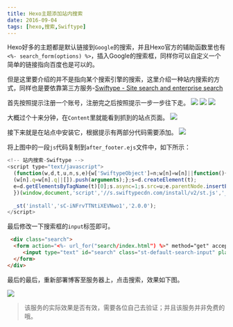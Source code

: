 ```yaml
---
title: Hexo主题添加站内搜索
date: 2016-09-04
tags: [hexo,搜索,Swiftype]
---
```


Hexo好多的主题都是默认链接到`Google`的搜索，并且Hexo官方的辅助函数里也有`<%- search_form(options) %>`，插入Google的搜索框，同样你可以自定义一个简单的链接指向百度也是可以的。
<!-- more -->
但是这里要介绍的并不是指向某个搜索引擎的搜索，这里介绍一种站内搜索的方式，同样也是要依靠第三方服务-[Swiftype - Site search and enterprise search](https://swiftype.com/)

首先按照提示注册一个账号，注册完之后按照提示一步一步往下走。
![](http://img.sher.ren/20160904147299282192067.jpg?imageView2/0/format/jpg)
![](http://img.sher.ren/20160904147299290972957.jpg?imageView2/0/format/jpg)
![](http://img.sher.ren/2016090414729929704023.jpg?imageView2/0/format/jpg)

大概过个十来分钟，在`Content`里就能看到抓到的站点页面。
![](http://img.sher.ren/20160904147299567252403.jpg?imageView2/0/format/jpg)

接下来就是在站点中安装它，根据提示有两部分代码需要添加。
![](http://img.sher.ren/20160904147299739443672.jpg?imageView2/0/format/jpg)

将上图中的一段`js`代码复制到`after_footer.ejs`文件中，如下所示：

```js
<!-- 站内搜索-Swiftype -->
<script type="text/javascript">
  (function(w,d,t,u,n,s,e){w['SwiftypeObject']=n;w[n]=w[n]||function(){
  (w[n].q=w[n].q||[]).push(arguments);};s=d.createElement(t);
  e=d.getElementsByTagName(t)[0];s.async=1;s.src=u;e.parentNode.insertBefore(s,e);
  })(window,document,'script','//s.swiftypecdn.com/install/v2/st.js','_st');
  
  _st('install','sC-iNFrvTTNtiXEVNwo1','2.0.0');
</script>
```

最后修改一下搜索框的`input`标签即可。

```html
 <div class="search">
  <form action="<%- url_for("search/index.html") %>" method="get" accept-charset="utf-8">
     <input type="text" id="search" class="st-default-search-input" placeholder="Search" />
  </form>
</div> 
```

最后的最后，重新部署博客至服务器上，点击搜索，效果如下图。

![](http://img.sher.ren/20160904147299612934294.jpg?imageView2/0/format/jpg)

> 该服务的实际效果是否有效，需要各位自己去验证；并且该服务并非免费的哦。